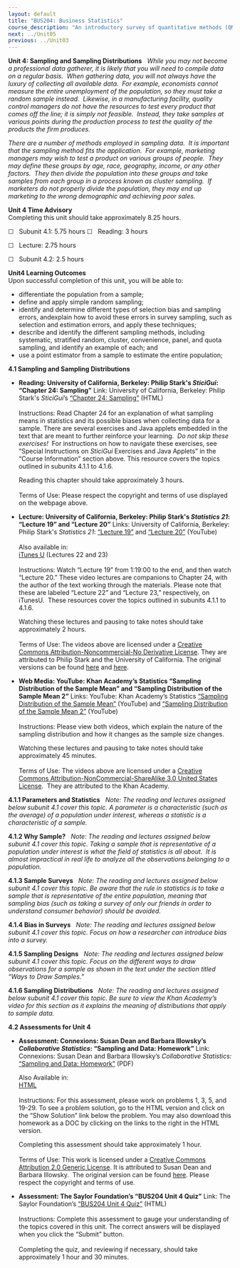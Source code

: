 ```yaml
---
layout: default
title: "BUS204: Business Statistics"
course_description: "An introductory survey of quantitative methods (QM), or the application of statistics in the workplace. This course examines techniques for gathering, analyzing, and interpreting data across a number of fields, from anthropology to hedge fund management."
next: ../Unit05
previous: ../Unit03
---
```

**Unit 4: Sampling and Sampling Distributions** <span id="4"></span> 
*While you may not become a professional data gatherer, it is likely
that you will need to compile data on a regular basis.  When gathering
data, you will not always have the luxury of collecting all available
data.  For example, economists cannot measure the entire unemployment of
the population, so they must take a random sample instead.  Likewise, in
a manufacturing facility, quality control managers do not have the
resources to test every product that comes off the line; it is simply
not feasible.  Instead, they take samples at various points during the
production process to test the quality of the products the firm
produces.*  
  
 *There are a number of methods employed in sampling data.  It is
important that the sampling method fits the application.  For example,
marketing managers may wish to test a product on various groups of
people.  They may define these groups by age, race, geography, income,
or any other factors.  They then divide the population into these groups
and take samples from each group in a process known as cluster
sampling.  If marketers do not properly divide the population, they may
end up marketing to the wrong demographic and achieving poor sales.*

**Unit 4 Time Advisory**  
Completing this unit should take approximately 8.25 hours.  
  
 ☐   Subunit 4.1: 5.75 hours
☐   Reading: 3 hours

☐   Lecture: 2.75 hours

☐   Subunit 4.2: 2.5 hours

**Unit4 Learning Outcomes**  
Upon successful completion of this unit, you will be able to:  
-   differentiate the population from a sample;
-   define and apply simple random sampling;
-   identify and determine different types of selection bias and
    sampling errors, andexplain how to avoid these errors in survey
    sampling, such as selection and estimation errors, and apply these
    techniques;
-   describe and identify the different sampling methods, including
    systematic, stratified random, cluster, convenience, panel, and
    quota sampling, and identify an example of each; and
-   use a point estimator from a sample to estimate the entire
    population;

**4.1 Sampling and Sampling Distributions** <span id="4.1"></span> 
-   **Reading: University of California, Berkeley: Philip Stark's
    *SticiGui*: “Chapter 24: Sampling”**
    Link: University of California, Berkeley: Philip Stark's
    *SticiGui*’s [“Chapter 24:
    Sampling”](http://www.stat.berkeley.edu/~stark/SticiGui/Text/sampling.htm)
    (HTML)  
        
     Instructions: Read Chapter 24 for an explanation of what sampling
    means in statistics and its possible biases when collecting data for
    a sample. There are several exercises and Java applets embedded in
    the text that are meant to further reinforce your learning.  *Do not
    skip these exercises!*  For instructions on how to navigate these
    exercises, see “Special Instructions on *SticiGui* Exercises and
    Java Applets” in the “Course Information” section above. This
    resource covers the topics outlined in subunits 4.1.1 to 4.1.6.   
      
     Reading this chapter should take approximately 3 hours.  
        
     Terms of Use: Please respect the copyright and terms of use
    displayed on the webpage above.

-   **Lecture: University of California, Berkeley: Philip Stark's
    *Statistics 21*: “Lecture 19” and “Lecture 20”**
    Links: University of California, Berkeley: Philip Stark's
    *Statistics 21*: [“Lecture
    19”](http://www.youtube.com/watch?v=ZlQPtMCppMk&list=PLC08AC3E4790D974D&index=21&feature=plpp_video)
    and [“Lecture
    20”](http://www.youtube.com/watch?v=7rermfB4_Qk&list=PLC08AC3E4790D974D&index=22&feature=plpp_video)
    (YouTube)  
        
     Also available in:  
     [iTunes
    U](http://itunes.apple.com/mt/itunes-u/statistics-21-002-fall-2009/id354823031)
    (Lectures 22 and 23)  
        
     Instructions: Watch “Lecture 19” from 1:19:00 to the end, and then
    watch “Lecture 20.” These video lectures are companions to Chapter
    24, with the author of the text working through the materials.
    Please note that these are labeled “Lecture 22” and “Lecture 23,”
    respectively, on iTunesU.  These resources cover the topics outlined
    in subunits 4.1.1 to 4.1.6.   
      
     Watching these lectures and pausing to take notes should take
    approximately 2 hours.  
        
     Terms of Use: The videos above are licensed under a [Creative
    Commons Attribution-Noncommercial-No Derivative
    License](http://creativecommons.org/licenses/by-nc-nd/3.0/). They
    are attributed to Philip Stark and the University of California. The
    original versions can be found
    [here](http://www.youtube.com/watch?v=gOcFLcL7dik) and
    [here](http://www.youtube.com/watch?v=_nE-kvM2VYk).

-   **Web Media: YouTube: Khan Academy’s Statistics “Sampling
    Distribution of the Sample Mean” and “Sampling Distribution of the
    Sample Mean 2”**
    Links: YouTube: Khan Academy’s Statistics [“Sampling Distribution of
    the Sample
    Mean”](http://www.khanacademy.org/video/sampling-distribution-of-the-sample-mean?topic=statistics)
    (YouTube) and [“Sampling Distribution of the Sample Mean
    2”](http://www.khanacademy.org/video/sampling-distribution-of-the-sample-mean-2?topic=statistics)
    (YouTube)  
        
     Instructions: Please view both videos, which explain the nature of
    the sampling distribution and how it changes as the sample size
    changes.  
      
     Watching these lectures and pausing to take notes should take
    approximately 45 minutes.  
        
     Terms of Use: The videos above are licensed under a [Creative
    Commons Attribution-NonCommercial-ShareAlike 3.0 United States
    License](http://creativecommons.org/licenses/by-nc-sa/3.0/us/).
     They are attributed to the Khan Academy.

**4.1.1 Parameters and Statistics** <span id="4.1.1"></span> 
*Note: The reading and lectures assigned below subunit 4.1 cover this
topic. A parameter is a characteristic (such as the average) of a
population under interest, whereas a statistic is a characteristic of a
sample.*

**4.1.2 Why Sample?** <span id="4.1.2"></span> 
*Note: The reading and lectures assigned below subunit 4.1 cover this
topic. Taking a sample that is representative of a population under
interest is what the field of statistics is all about.  It is almost
impractical in real life to analyze all the observations belonging to a
population.*

**4.1.3 Sample Surveys** <span id="4.1.3"></span> 
*Note: The reading and lectures assigned below subunit 4.1 cover this
topic. Be aware that the rule in statistics is to take a sample that is
representative of the entire population, meaning that sampling bias
(such as taking a survey of only our friends in order to understand
consumer behavior) should be avoided.*

**4.1.4 Bias in Surveys** <span id="4.1.4"></span> 
*Note: The reading and lectures assigned below subunit 4.1 cover this
topic. Focus on how a researcher can introduce bias into a survey.*

**4.1.5 Sampling Designs** <span id="4.1.5"></span> 
*Note: The reading and lectures assigned below subunit 4.1 cover this
topic. Focus on the different ways to draw observations for a sample as
shown in the text under the section titled “Ways to Draw Samples.”*

**4.1.6 Sampling Distributions** <span id="4.1.6"></span> 
*Note: The reading and lectures assigned below subunit 4.1 cover this
topic. Be sure to view the Khan Academy’s video for this section as it
explains the meaning of distributions that apply to sample data.*

**4.2 Assessments for Unit 4** <span id="4.2"></span> 
-   **Assessment: Connexions: Susan Dean and Barbara Illowsky’s
    *Collaborative Statistics*: “Sampling and Data: Homework”**
    Link: Connexions: Susan Dean and Barbara Illowsky’s *Collaborative
    Statistics:* [“Sampling and Data:
    Homework”](http://www.saylor.org/site/wp-content/uploads/2012/10/BUS204-m16010_Homework_download-Upload.pdf)
    (PDF)  
      
     Also Available in:  
     [HTML](http://cnx.org/content/m16010/latest/)  
        
     Instructions: For this assessment, please work on problems 1, 3, 5,
    and 19-29. To see a problem solution, go to the HTML version and
    click on the “Show Solution” link below the problem. You may also
    download this homework as a DOC by clicking on the links to the
    right in the HTML version.    
      
     Completing this assessment should take approximately 1 hour.  
        
     Terms of Use: This work is licensed under a [Creative Commons
    Attribution 2.0 Generic
    License](http://creativecommons.org/licenses/by/2.0/). It is
    attributed to Susan Dean and Barbara Illowsky.  The original version
    can be found [here](http://cnx.org/content/m16010/latest/). Please
    respect the copyright and terms of use.

-   **Assessment: The Saylor Foundation’s “BUS204 Unit 4 Quiz”**
    Link: The Saylor Foundation’s [“BUS204 Unit 4
    Quiz”](http://school.saylor.org/mod/quiz/view.php?id=1382) (HTML)  
        
     Instructions: Complete this assessment to gauge your understanding
    of the topics covered in this unit. The correct answers will be
    displayed when you click the “Submit” button.  
        
     Completing the quiz, and reviewing if necessary, should take
    approximately 1 hour and 30 minutes.


